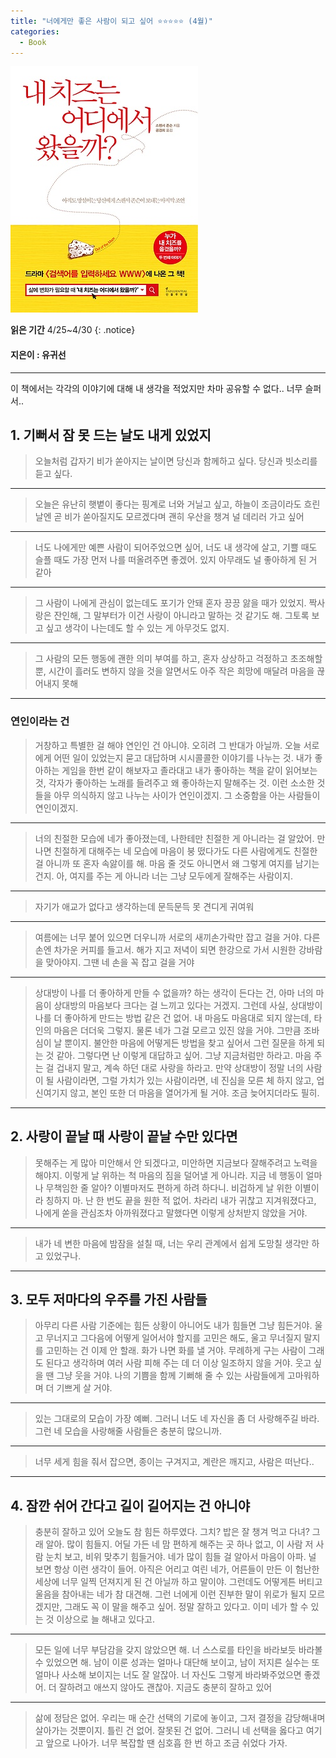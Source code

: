 ```yaml
---
title: "너에게만 좋은 사람이 되고 싶어 ⭐⭐⭐⭐⭐ (4월)"
categories:
  - Book
---
```


![](/assets/images/cheese.jpg)

**읽은 기간** 4/25~4/30
{: .notice}

#### 지은이 : 유귀선

---


이 책에서는 각각의 이야기에 대해 내 생각을 적었지만 차마 공유할 수 없다.. 너무 슬퍼서..

## 1. 기뻐서 잠 못 드는 날도 내게 있었지

> 오늘처럼 갑자기 비가 쏟아지는 날이면 당신과 함께하고 싶다. 당신과 빗소리를 듣고 싶다.

<!-- 비가 갑자기 오면 그날 내 기분이 어떻든 상관없이 바뀐다. 그런데 어떻게 바뀌는지에 대해선 잘 모르겠다. 비에대해 생각해 보면 기분이 좋다가도 울적하다. 기분이 좋으면 좋아서 그 사람이 보고싶고 울적하면 울적해서 그 사람이 보고싶을 수 있다. 행복한 일이다. 그런사람이 옆에 없어서 아쉽다..ㅎ -->

---

> 오늘은 유난히 햇볕이 좋다는 핑계로 너와 거닐고 싶고, 하늘이 조금이라도 흐린 날엔 곧 비가 쏟아질지도 모르겠다며 괜히 우산을 챙겨 널 데리러 가고 싶어

 <!-- 날이 좋다는 핑계로 당신이 보고싶다는 말은 너무 잔인할 정도로 스윗하다. 그런 생각이 드는사람과 함께 할 수 있다면 좋겠다. 이 책에서 혹시 답을.. -->

---

> 너도 나에게만 예쁜 사람이 되어주었으면 싶어, 너도 내 생각에 살고, 기쁠 때도 슬플 때도 가장 먼저 나를 떠올려주면 좋겠어. 있지 아무래도 널 좋아하게 된 거 같아

 <!-- 사랑이라는 소설은 한방향으로만 가면 처참한 비극이고 쌍방향이 되면 극적인 희극이다. 내가 좋아하는 건 쉽지만 상대가 나를 좋아하게 만드는 건 어렵다. 혹여나 사랑이라는 소설이 비극이더라도 사랑한다는 감정은 너무나도 소중하고 아름답다. -->

---

> 그 사람이 나에게 관심이 없는데도 포기가 안돼 혼자 끙끙 앓을 때가 있었지. 짝사랑은 잔인해, 그 말부터가 이건 사랑이 아니라고 말하는 것 같기도 해. 그토록 보고 싶고 생각이 나는데도 할 수 있는 게 아무것도 없지.


 <!-- 너무 슬픈말이다. '할 수 있는 게 아무것도 없지'.. 보고싶어도, 듣고싶어도, 만지고싶어도, 볼수도, 들을수도, 만질수도 없는 그런게 짝사랑이다. 너무도 가슴이 아파서 아름답다고 할 수 있는지에 대해선 조금 더 생각해봐야 할듯하다. -->

---

> 그 사람의 모든 행동에 괜한 의미 부여를 하고, 혼자 상상하고 걱정하고 초조해할 뿐, 시간이 흘러도 변하지 않을 것을 알면서도 아주 작은 희망에 매달려 마음을 끊어내지 못해

 <!-- 정말 신기하다. 사랑을 시작하고부턴 그 사람의 사소한 말, 말투, 표정, 생김새, 손짓 하나하나가 너무도 크게 느껴진다. 사소한 것들에 속아 혼자 헤어졌다 사귀기를 반복하는 그런 연애, 돈도 안들고 새로워서 가성비가 좋다고 누가 그랬는데, 공감하기 싫지만 공감해볼까..  -->

---

### 연인이라는 건

> 거창하고 특별한 걸 해야 연인인 건 아니야. 오히려 그 반대가 아닐까. 오늘 서로에게 어떤 일이 있었는지 묻고 대답하며 시시콜콜한 이야기를 나누는 것. 내가 좋아하는 게임을 한번 같이 해보자고 졸라대고 내가 좋아하는 책을 같이 읽어보는 것, 각자가 좋아하는 노래를 들려주고 왜 좋아하는지 말해주는 것. 이런 소소한 것들을 아무 의식하지 않고 나누는 사이가 연인이겠지. 그 소중함을 아는 사람들이 연인이겠지.

 <!-- 가슴이 너무 빨리 뛴다. 너무 설레는 말이다.  -->

---

> 너의 친절한 모습에 네가 좋아졌는데, 나한테만 친절한 게 아니라는 걸 알았어. 만나면 친절하게 대해주는 네 모습에 마음이 붕 떴다가도 다른 사람에게도 친절한 걸 아니까 또 혼자 속앓이를 해. 마음 줄 것도 아니면서 왜 그렇게 여지를 남기는 건지. 아, 여지를 주는 게 아니라 너는 그냥 모두에게 잘해주는 사람이지.

 <!-- 그런 네가 너무 밉다. 그렇다고 정말 너를 미워할 수 없는 나도 밉다. -->

---

> 자기가 애교가 없다고 생각하는데 문득문득 못 견디게 귀여워

 <!-- 가끔 옆에 있는 누군가가 미친듯이 귀여워서 말하고 싶읖때가 있다. 그럴 땐 내 말을 꾹꾹 눌러담아 귀엽다는 말 대신 장난을 치거나 핀잔을 준다. 어휴. -->

---

> 여름에는 너무 붙어 있으면 더우니까 서로의 새끼손가락만 잡고 걸을 거야. 다른 손엔 차가운 커피를 들고서. 해가 지고 저녁이 되면 한강으로 가서 시원한 강바람을 맞아야지. 그땐 네 손을 꼭 잡고 걸을 거야

  <!-- 이 책을 저자에게 빠져들 것만 같다. 후 -->

---

> 상대방이 나를 더 좋아하게 만들 수 없을까? 하는 생각이 든다는 건, 아마 너의 마음이 상대방의 마음보다 크다는 걸 느끼고 있다는 거겠지. 그런데 사실, 상대방이 나를 더 좋아하게 만드는 방법 같은 건 없어. 내 마음도 마음대로 되지 않는데, 타인의 마음은 더더욱 그렇지. 물론 네가 그걸 모르고 있진 않을 거야. 그만큼 조바심이 날 뿐이지. 불안한 마음에 어떻게든 방법을 찾고 싶어서 그런 질문을 하게 되는 것 같아. 그렇다면 난 이렇게 대답하고 싶어. 그냥 지금처럼만 하라고. 마음 주는 걸 겁내지 말고, 계속 하던 대로 사랑을 하라고. 만약 상대방이 정말 너의 사람이 될 사람이라면, 그럴 가치가 있는 사람이라면, 네 진심을 모른 체 하지 않고, 업신여기지 않고, 본인 또한 더 마음을 열어가게 될 거야. 조금 늦어지더라도 필히.

 <!-- 상대방이 나를 안좋아 하는 거 같아서 걱정이라면, 그 걱정을 할 때면 자기 자신을 되돌아보자. 그 멋진 상대방에게 사랑 받을 만한 나도 멋진사람인가? 내가 그 사람이 좋아할 만큼 멋진 사람이 되면 되는거다. -->

---

## 2. 사랑이 끝날 때 사랑이 끝날 수만 있다면

> 못해주는 게 많아 미안해서 안 되겠다고, 미안하면 지금보다 잘해주려고 노력을 해야지. 이렇게 날 위하는 척 마음의 짐을 덜어낼 게 아니라. 지금 네 행동이 얼마나 무책임한 줄 알아? 이별마저도 편하게 하려 하다니. 비겁하게 날 위한 이별이라 칭하지 마. 난 한 번도 끝을 원한 적 없어. 차라리 내가 귀찮고 지겨워졌다고, 나에게 쏟을 관심조차 아까워졌다고 말했다면 이렇게 상처받지 않았을 거야.

---

> 내가 네 변한 마음에 밤잠을 설칠 때, 너는 우리 관계에서 쉽게 도망칠 생각만 하고 있었구나.

 <!-- 정말 할말이 없게 되는 단락이었다. 미안하다. -->

---

## 3. 모두 저마다의 우주를 가진 사람들

> 아무리 다른 사람 기준에는 힘든 상황이 아니어도 내가 힘들면 그냥 힘든거야. 울고 무너지고 그다음에 어떻게 일어서야 할지를 고민은 해도, 울고 무너질지 말지를 고민하는 건 이제 안 할래. 화가 나면 화를 낼 거야. 무례하게 구는 사람이 그래도 된다고 생각하며 여러 사람 피해 주는 데 더 이상 일조하지 않을 거야. 웃고 싶을 땐 그냥 웃을 거야. 나의 기쁨을 함께 기뻐해 줄 수 있는 사람들에게 고마워하며 더 기쁘게 살 거야.

 <!-- 우리는 상대방에게 말을 할 떄는 물론, 내가 혼자서 어떠한 행동을 할 때도 남의 눈치를 본다. 눈치를 보고 행동할지 말지를 결정한다. 그 행동이 남에게 피해가 되는 행동이 아닐지라도.. 내 감정을 숨긴다는 말이다. 내 자신도 속일만큼 숨긴다. 그렇게 잃어간다. 내 표현을, 힘들면 힘들다고 말할 수 있고 기쁘면 기쁘다고 말할 수 있다. 힘들다고 말하면 약해보일 수 있고 기쁘다고 말하고 이상하게 웃는다면 해퍼보일 수 있다. 그래서 뭐 .. -->

---

> 있는 그대로의 모습이 가장 예뻐. 그러니 너도 네 자신을 좀 더 사랑해주길 바라. 그런 네 모습을 사랑해줄 사람들은 충분히 많으니까.

 <!-- 내 모습에, 행동을 좋아하자. 나는 충분히 사랑받을 만한 사람이다. -->

---

> 너무 세게 힘을 줘서 잡으면, 종이는 구겨지고, 계란은 깨지고, 사람은 떠난다..

---

## 4. 잠깐 쉬어 간다고 길이 길어지는 건 아니야

> 충분히 잘하고 있어
 오늘도 참 힘든 하루였다. 그치? 밥은 잘 챙겨 먹고 다녀? 그래 알아. 많이 힘들지. 어딜 가든 네 맘 편하게 해주는 곳 하나 없고, 이 사람 저 사람 눈치 보고, 비위 맞추기 힘들거야. 네가 많이 힘들 걸 알아서 마음이 아파. 널 보면 항상 이런 생각이 들어. 아직은 어리고 여린 네가, 어른들이 만든 이 험난한 세상에 너무 일찍 던져지게 된 건 아닐까 하고 말이야.
 그런데도 어떻게튼 버티고 울음을 참아내는 네가 참 대견해. 그런 너에게 이런 진부한 말이 위로가 될지 모르겠지만, 그래도 꼭 이 말을 해주고 싶어. 정말 잘하고 있다고. 이미 네가 할 수 있는 것 이상으로 늘 해내고 있다고.

---

> 모든 일에 너무 부담감을 갖지 않았으면 해. 너 스스로를 타인을 바라보듯 바라볼 수 있었으면 해. 남이 이룬 성과는 얼마나 대단해 보이고, 남이 저지른 실수는 또 얼마나 사소해 보이지는 너도 잘 알잖아. 너 자신도 그렇게 바라봐주었으면 좋겠어. 더 잘하려고 애쓰지 않아도 괜찮아. 지금도 충분히 잘하고 있어

---

> 삶에 정담은 없어. 우리는 매 순간 선택의 기로에 놓이고, 그저 결정을 감당해내며 살아가는 것뿐이지. 틀린 건 없어. 잘못된 건 없어. 그러니 네 선택을 옳다고 여기고 앞으로 나아가. 너무 복잡할 땐 심호흡 한 번 하고 조금 쉬었다 가자.